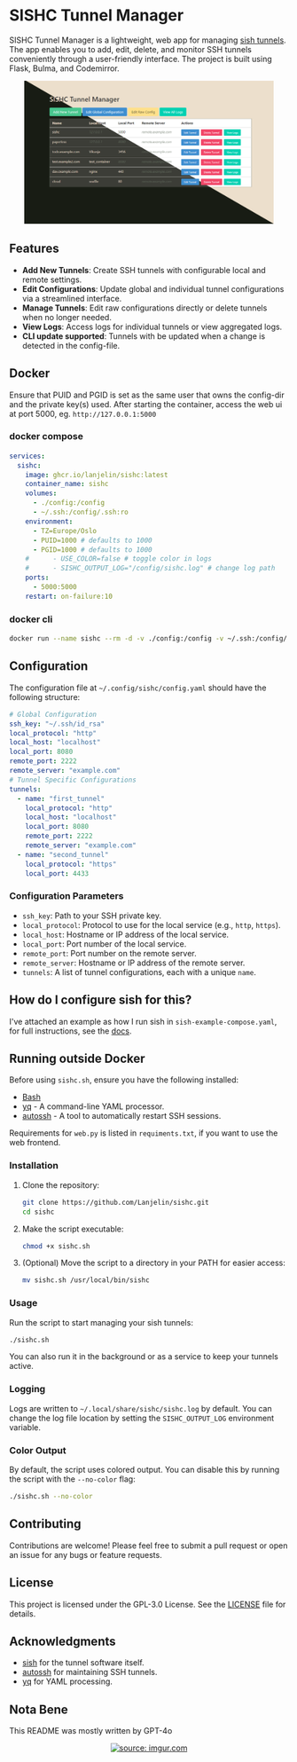 # SISHC Tunnel Manager

SISHC Tunnel Manager is a lightweight, web app for managing [sish tunnels](https://docs.ssi.sh/).
The app enables you to add, edit, delete, and monitor SSH tunnels conveniently through a user-friendly interface.
The project is built using Flask, Bulma, and Codemirror.

<div align="center">
  <a href="https://imgur.com/k4VWmn7">
    <img src="https://raw.githubusercontent.com/Lanjelin/sishc/refs/heads/main/.github/sishc.png" title="screenshot" width="450" />
  </a>
</div>

## Features

- **Add New Tunnels**: Create SSH tunnels with configurable local and remote settings.
- **Edit Configurations**: Update global and individual tunnel configurations via a streamlined interface.
- **Manage Tunnels**: Edit raw configurations directly or delete tunnels when no longer needed.
- **View Logs**: Access logs for individual tunnels or view aggregated logs.
- **CLI update supported**: Tunnels with be updated when a change is detected in the config-file.

## Docker

Ensure that PUID and PGID is set as the same user that owns the config-dir and the private key(s) used.
After starting the container, access the web ui at port 5000, eg. `http://127.0.0.1:5000`

### docker compose

```yaml
services:
  sishc:
    image: ghcr.io/lanjelin/sishc:latest
    container_name: sishc
    volumes:
      - ./config:/config
      - ~/.ssh:/config/.ssh:ro
    environment:
      - TZ=Europe/Oslo
      - PUID=1000 # defaults to 1000
      - PGID=1000 # defaults to 1000
    #      - USE_COLOR=false # toggle color in logs
    #      - SISHC_OUTPUT_LOG="/config/sishc.log" # change log path
    ports:
      - 5000:5000
    restart: on-failure:10
```

### docker cli

```bash
docker run --name sishc --rm -d -v ./config:/config -v ~/.ssh:/config/.ssh:ro -e TZ=Europe/Oslo -e PUID=${UID} -e PGID=${GID} -p 5000:5000 ghcr.io/lanjelin/sishc:latest
```

## Configuration

The configuration file at `~/.config/sishc/config.yaml` should have the following structure:

```yaml
# Global Configuration
ssh_key: "~/.ssh/id_rsa"
local_protocol: "http"
local_host: "localhost"
local_port: 8080
remote_port: 2222
remote_server: "example.com"
# Tunnel Specific Configurations
tunnels:
  - name: "first_tunnel"
    local_protocol: "http"
    local_host: "localhost"
    local_port: 8080
    remote_port: 2222
    remote_server: "example.com"
  - name: "second_tunnel"
    local_protocol: "https"
    local_port: 4433
```

### Configuration Parameters

- `ssh_key`: Path to your SSH private key.
- `local_protocol`: Protocol to use for the local service (e.g., `http`, `https`).
- `local_host`: Hostname or IP address of the local service.
- `local_port`: Port number of the local service.
- `remote_port`: Port number on the remote server.
- `remote_server`: Hostname or IP address of the remote server.
- `tunnels`: A list of tunnel configurations, each with a unique `name`.

## How do I configure sish for this?

I've attached an example as how I run sish in `sish-example-compose.yaml`, for full instructions, see the [docs](https://docs.ssi.sh/getting-started#docker-compose).

## Running outside Docker

Before using `sishc.sh`, ensure you have the following installed:

- [Bash](https://www.gnu.org/software/bash/)
- [yq](https://github.com/mikefarah/yq) - A command-line YAML processor.
- [autossh](https://github.com/haifux/autossh) - A tool to automatically restart SSH sessions.

Requirements for `web.py` is listed in `requiments.txt`, if you want to use the web frontend.

### Installation

1. Clone the repository:

   ```bash
   git clone https://github.com/Lanjelin/sishc.git
   cd sishc
   ```

2. Make the script executable:

   ```bash
   chmod +x sishc.sh
   ```

3. (Optional) Move the script to a directory in your PATH for easier access:

   ```bash
   mv sishc.sh /usr/local/bin/sishc
   ```

### Usage

Run the script to start managing your sish tunnels:

```bash
./sishc.sh
```

You can also run it in the background or as a service to keep your tunnels active.

### Logging

Logs are written to `~/.local/share/sishc/sishc.log` by default. You can change the log file location by setting the `SISHC_OUTPUT_LOG` environment variable.

### Color Output

By default, the script uses colored output. You can disable this by running the script with the `--no-color` flag:

```bash
./sishc.sh --no-color
```

## Contributing

Contributions are welcome! Please feel free to submit a pull request or open an issue for any bugs or feature requests.

## License

This project is licensed under the GPL-3.0 License. See the [LICENSE](LICENSE) file for details.

## Acknowledgments

- [sish](https://docs.ssi.sh/) for the tunnel software itself.
- [autossh](https://github.com/haifux/autossh) for maintaining SSH tunnels.
- [yq](https://github.com/mikefarah/yq) for YAML processing.

## Nota Bene

This README was mostly written by GPT-4o

<div align="center">
  <a href="https://imgur.com/k4VWmn7">
    <img src="https://user-images.githubusercontent.com/74038190/216644507-4f06ea29-bf55-4356-aac0-d42751461a9d.gif" title="source: imgur.com" width="150" />
  </a>
</div>
